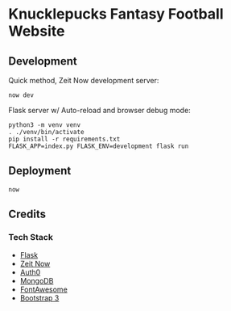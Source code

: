 # Knucklepucks Fantasy Football Website

## Development

Quick method, Zeit Now development server:

```
now dev
```

Flask server w/ Auto-reload and browser debug mode:

```
python3 -m venv venv
. ./venv/bin/activate
pip install -r requirements.txt
FLASK_APP=index.py FLASK_ENV=development flask run
```

## Deployment

`now`

## Credits

### Tech Stack

- [Flask](https://palletsprojects.com/p/flask/)
- [Zeit Now](https://zeit.co/)
- [Auth0](https://auth0.com/)
- [MongoDB](https://www.mongodb.com/)
- [FontAwesome](https://fontawesome.com/)
- [Bootstrap 3](https://getbootstrap.com/docs/3.3/)
